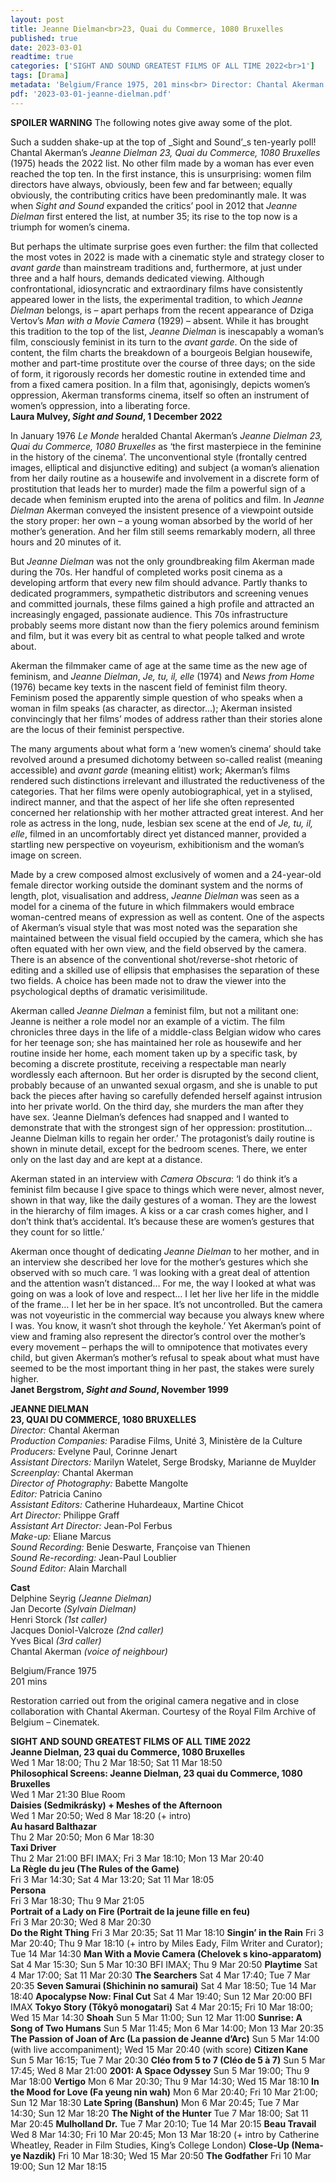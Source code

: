 ```yaml
---
layout: post
title: Jeanne Dielman<br>23, Quai du Commerce, 1080 Bruxelles
published: true
date: 2023-03-01
readtime: true
categories: ['SIGHT AND SOUND GREATEST FILMS OF ALL TIME 2022<br>1']
tags: [Drama]
metadata: 'Belgium/France 1975, 201 mins<br> Director: Chantal Akerman'
pdf: '2023-03-01-jeanne-dielman.pdf'
---
```


**SPOILER WARNING** The following notes give away some of the plot.

Such a sudden shake-up at the top of _Sight and Sound’_s ten-yearly poll! Chantal Akerman’s _Jeanne Dielman  23, Quai du Commerce, 1080 Bruxelles_ (1975) heads the 2022 list. No other film made by a woman has ever even reached the top ten. In the first instance, this is unsurprising: women film directors have always, obviously, been few and far between; equally obviously, the contributing critics have been predominantly male. It was when _Sight and Sound_ expanded the critics’ pool in 2012 that _Jeanne Dielman_ first entered the list, at number 35; its rise to the top now is a triumph for women’s cinema.

But perhaps the ultimate surprise goes even further: the film that collected the most votes in 2022 is made with a cinematic style and strategy closer to _avant garde_ than mainstream traditions and, furthermore, at just under three and a half hours, demands dedicated viewing. Although confrontational, idiosyncratic and extraordinary films have consistently appeared lower in the lists, the experimental tradition, to which _Jeanne Dielman_ belongs, is – apart perhaps from the recent appearance of Dziga Vertov’s _Man with a Movie Camera_ (1929) – absent. While it has brought this tradition to the top of the list, _Jeanne Dielman_ is inescapably a woman’s film, consciously feminist in its turn to the _avant garde_. On the side of content, the film charts the breakdown of a bourgeois Belgian housewife, mother and part-time prostitute over the course of three days; on the side of form, it rigorously records her domestic routine in extended time and from a fixed camera position. In a film that, agonisingly, depicts women’s oppression, Akerman transforms cinema, itself so often an instrument of women’s oppression, into a liberating force.  
**Laura Mulvey, _Sight and Sound_, 1 December 2022**  

In January 1976 _Le Monde_ heralded Chantal Akerman’s _Jeanne Dielman  23, Quai du Commerce, 1080 Bruxelles_ as ‘the first masterpiece in the feminine in the history of the cinema’. The unconventional style (frontally centred images, elliptical and disjunctive editing) and subject (a woman’s alienation from her daily routine as a housewife and involvement in a discrete form of prostitution that leads her to murder) made the film a powerful sign of a decade when feminism erupted into the arena of politics and film. In _Jeanne Dielman_ Akerman conveyed the insistent presence of a viewpoint outside the story proper: her own – a young woman absorbed by the world of her mother’s generation. And her film still seems remarkably modern, all three hours and 20 minutes of it.

But _Jeanne Dielman_ was not the only groundbreaking film Akerman made during the 70s. Her handful of completed works posit cinema as a developing artform that every new film should advance. Partly thanks to dedicated programmers, sympathetic distributors and screening venues and committed journals, these films gained a high profile and attracted an increasingly engaged, passionate audience. This 70s infrastructure probably seems more distant now than the fiery polemics around feminism and film, but it was every bit as central to what people talked and wrote about.

Akerman the filmmaker came of age at the same time as the new age of feminism, and _Jeanne Dielman_, _Je, tu, il, elle_ (1974) and _News from Home_ (1976) became key texts in the nascent field of feminist film theory. Feminism posed the apparently simple question of who speaks when a woman in film speaks (as character, as director…); Akerman insisted convincingly that her films’ modes of address rather than their stories alone are the locus of their feminist perspective.

The many arguments about what form a ‘new women’s cinema’ should take revolved around a presumed dichotomy between so-called realist (meaning accessible) and _avant garde_ (meaning elitist) work; Akerman’s films rendered such distinctions irrelevant and illustrated the reductiveness of the categories. That her films were openly autobiographical, yet in a stylised, indirect manner, and that the aspect of her life she often represented concerned her relationship with her mother attracted great interest. And her role as actress in the long, nude, lesbian sex scene at the end of _Je, tu, il, elle_, filmed in an uncomfortably direct yet distanced manner, provided a startling new perspective on voyeurism, exhibitionism and the woman’s image on screen.

Made by a crew composed almost exclusively of women and a 24-year-old female director working outside the dominant system and the norms of length, plot, visualisation and address, _Jeanne Dielman_ was seen as a model for a cinema of the future in which filmmakers would embrace woman-centred means of expression as well as content. One of the aspects of Akerman’s visual style that was most noted was the separation she maintained between the visual field occupied by the camera, which she has often equated with her own view, and the field observed by the camera. There is an absence of the conventional shot/reverse-shot rhetoric of editing and a skilled use of ellipsis that emphasises the separation of these two fields. A choice has been made not to draw the viewer into the psychological depths of dramatic verisimilitude.

Akerman called _Jeanne Dielman_ a feminist film, but not a militant one: Jeanne is neither a role model nor an example of a victim. The film chronicles three days in the life of a middle-class Belgian widow who cares for her teenage son; she has maintained her role as housewife and her routine inside her home, each moment taken up by a specific task, by becoming a discrete prostitute, receiving a respectable man nearly wordlessly each afternoon. But her order is disrupted by the second client, probably because of an unwanted sexual orgasm, and she is unable to put back the pieces after having so carefully defended herself against intrusion into her private world. On the third day, she murders the man after they have sex. ‘Jeanne Dielman’s defences had snapped and I wanted to demonstrate that with the strongest sign of her oppression: prostitution… Jeanne Dielman kills to regain her order.’ The protagonist’s daily routine is shown in minute detail, except for the bedroom scenes. There, we enter only on the last day and are kept at a distance.

Akerman stated in an interview with _Camera Obscura_: ‘I do think it’s a feminist film because I give space to things which were never, almost never, shown in that way, like the daily gestures of a woman. They are the lowest in the hierarchy of film images. A kiss or a car crash comes higher, and I don’t think that’s accidental. It’s because these are women’s gestures that they count for so little.’

Akerman once thought of dedicating _Jeanne Dielman_ to her mother, and in an interview she described her love for the mother’s gestures which she observed with so much care. ‘I was looking with a great deal of attention and the attention wasn’t distanced… For me, the way I looked at what was going on was a look of love and respect… I let her live her life in the middle of the frame… I let her be in her space. It’s not uncontrolled. But the camera was not voyeuristic in the commercial way because you always knew where I was. You know, it wasn’t shot through the keyhole.’ Yet Akerman’s point of view and framing also represent the director’s control over the mother’s every movement – perhaps the will to omnipotence that motivates every child, but given Akerman’s mother’s refusal to speak about what must have seemed to be the most important thing in her past, the stakes were surely higher.  
**Janet Bergstrom, _Sight and Sound_, November 1999**  

**JEANNE DIELMAN  
23, QUAI DU COMMERCE, 1080 BRUXELLES**  
_Director:_ Chantal Akerman  
_Production Companies:_ Paradise Films, Unité 3, Ministère de la Culture  
_Producers:_ Evelyne Paul, Corinne Jenart  
_Assistant Directors:_ Marilyn Watelet, Serge Brodsky, Marianne de Muylder  
_Screenplay:_ Chantal Akerman  
_Director of Photography:_ Babette Mangolte  
_Editor:_ Patricia Canino  
_Assistant Editors:_ Catherine Huhardeaux, Martine Chicot  
_Art Director:_ Philippe Graff  
_Assistant Art Director:_ Jean-Pol Ferbus  
_Make-up:_ Eliane Marcus  
_Sound Recording:_ Benie Deswarte, Françoise van Thienen  
_Sound Re-recording:_ Jean-Paul Loublier  
_Sound Editor:_ Alain Marchall  

**Cast**  
Delphine Seyrig _(Jeanne Dielman)_  
Jan Decorte _(Sylvain Dielman)_  
Henri Storck _(1st caller)_  
Jacques Doniol-Valcroze _(2nd caller)_  
Yves Bical _(3rd caller)_  
Chantal Akerman _(voice of neighbour)_  
  
Belgium/France 1975  
201 mins  

Restoration carried out from the original camera negative and in close collaboration with Chantal Akerman. Courtesy of the Royal Film Archive of Belgium – Cinematek.  

**SIGHT AND SOUND GREATEST FILMS OF ALL TIME 2022**  
**Jeanne Dielman, 23 quai du Commerce, 1080 Bruxelles**  
Wed 1 Mar 18:00; Thu 2 Mar 18:50; Sat 11 Mar 18:50  
**Philosophical Screens: Jeanne Dielman, 23 quai du Commerce, 1080 Bruxelles**  
Wed 1 Mar 21:30 Blue Room  
**Daisies (Sedmikrásky) + Meshes of the Afternoon**  
Wed 1 Mar 20:50; Wed 8 Mar 18:20 (+ intro)  
**Au hasard Balthazar**  
Thu 2 Mar 20:50; Mon 6 Mar 18:30  
**Taxi Driver**  
Thu 2 Mar 21:00 BFI IMAX; Fri 3 Mar 18:10; Mon 13 Mar 20:40  
**La Règle du jeu (The Rules of the Game)**  
Fri 3 Mar 14:30; Sat 4 Mar 13:20; Sat 11 Mar 18:05  
**Persona**  
Fri 3 Mar 18:30; Thu 9 Mar 21:05  
**Portrait of a Lady on Fire (Portrait de la jeune fille en feu)**  
Fri 3 Mar 20:30; Wed 8 Mar 20:30  
**Do the Right Thing**
Fri 3 Mar 20:35; Sat 11 Mar 18:10
**Singin’ in the Rain**
Fri 3 Mar 20:40; Thu 9 Mar 18:10 (+ intro by Miles Eady, Film Writer and Curator); Tue 14 Mar 14:30
**Man With a Movie Camera (Chelovek s kino-apparatom)**
Sat 4 Mar 15:30; Sun 5 Mar 10:30 BFI IMAX; Thu 9 Mar 20:50
**Playtime**
Sat 4 Mar 17:00; Sat 11 Mar 20:30
**The Searchers**
Sat 4 Mar 17:40; Tue 7 Mar 20:35
**Seven Samurai (Shichinin no samurai)**
Sat 4 Mar 18:50; Tue 14 Mar 18:40
**Apocalypse Now: Final Cut**
Sat 4 Mar 19:40; Sun 12 Mar 20:00 BFI IMAX
**Tokyo Story (Tôkyô monogatari)**
Sat 4 Mar 20:15; Fri 10 Mar 18:00; Wed 15 Mar 14:30
**Shoah**
Sun 5 Mar 11:00; Sun 12 Mar 11:00
**Sunrise: A Song of Two Humans**
Sun 5 Mar 11:45; Mon 6 Mar 14:00; Mon 13 Mar 20:35
**The Passion of Joan of Arc (La passion de Jeanne d’Arc)**
Sun 5 Mar 14:00 (with live accompaniment); Wed 15 Mar 20:40 (with score)
**Citizen Kane**
Sun 5 Mar 16:15; Tue 7 Mar 20:30
**Cléo from 5 to 7 (Cléo de 5 à 7)**
Sun 5 Mar 17:45; Wed 8 Mar 21:00
**2001: A Space Odyssey**
Sun 5 Mar 19:00; Thu 9 Mar 18:00
**Vertigo**
Mon 6 Mar 20:30; Thu 9 Mar 14:30; Wed 15 Mar 18:10
**In the Mood for Love (Fa yeung nin wah)**
Mon 6 Mar 20:40; Fri 10 Mar 21:00; Sun 12 Mar 18:30
**Late Spring (Banshun)**
Mon 6 Mar 20:45; Tue 7 Mar 14:30; Sun 12 Mar 18:20
**The Night of the Hunter**
Tue 7 Mar 18:00; Sat 11 Mar 20:45
**Mulholland Dr.**
Tue 7 Mar 20:10; Tue 14 Mar 20:15
**Beau Travail**
Wed 8 Mar 14:30; Fri 10 Mar 20:45; Mon 13 Mar 18:20 (+ intro by Catherine Wheatley, Reader in Film Studies, King’s College London)
**Close-Up (Nema-ye Nazdik)**
Fri 10 Mar 18:30; Wed 15 Mar 20:50
**The Godfather**
Fri 10 Mar 19:00; Sun 12 Mar 18:15
<!--stackedit_data:
eyJoaXN0b3J5IjpbLTY5OTY5MjM5Nl19
-->